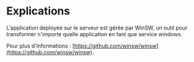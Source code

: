 # Explications

L'application deployée sur le serveur est gérée par WinSW, un outil pour transformer n'importe quelle application en tant que service windows.

Pour plus d'informations : [https://github.com/winsw/winsw](https://github.com/winsw/winsw).
